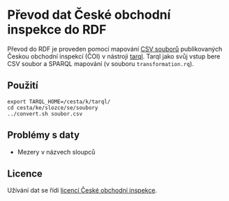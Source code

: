 # Převod dat České obchodní inspekce do RDF

Převod do RDF je proveden pomocí mapování [CSV souborů](http://www.coi.cz/cz/spotrebitel/open-data-databaze-kontrol-sankci-a-zakazu/) publikovaných Českou obchodní inspekcí (ČOI) v nástroji [tarql](https://github.com/cygri/tarql).
Tarql jako svůj vstup bere CSV soubor a SPARQL mapování (v souboru `transformation.rq`).

## Použití

```
export TARQL_HOME=/cesta/k/tarql/
cd cesta/ke/slozce/se/soubory
../convert.sh soubor.csv
```

## Problémy s daty

* Mezery v názvech sloupců

## Licence

Užívání dat se řídí [licencí České obchodní inspekce](http://www.coi.cz/cz/spotrebitel/open-data-databaze-kontrol-sankci-a-zakazu/open-data-licence/).
